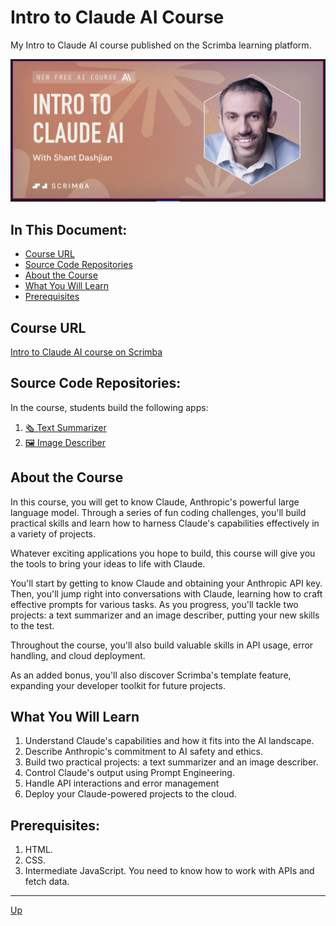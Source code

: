 # Intro to Claude AI Course
My Intro to Claude AI course published on the Scrimba learning platform.

[<img src="images/course-card.png">](https://v2.scrimba.com/claude-ai-c09gsmkso3)

## In This Document:
  - [Course URL](#course-url)
  - [Source Code Repositories](#source-code-repositories)
  - [About the Course](#about-the-course)
  - [What You Will Learn](#what-you-will-learn)
  - [Prerequisites](#prerequisites)

## Course URL
[Intro to Claude AI course on Scrimba](https://v2.scrimba.com/claude-ai-c09gsmkso3)

## Source Code Repositories:
In the course, students build the following apps:
1. [🗞️ Text Summarizer](https://github.com/shantdashjian/the-summarizer)
2. [🖼️ Image Describer](https://github.com/shantdashjian/the-describer)
   
## About the Course
In this course, you will get to know Claude, Anthropic's powerful large language model. Through a series of fun coding challenges, you'll build practical skills and learn how to harness Claude's capabilities effectively in a variety of projects.

Whatever exciting applications you hope to build, this course will give you the tools to bring your ideas to life with Claude.

You'll start by getting to know Claude and obtaining your Anthropic API key. Then, you'll jump right into conversations with Claude, learning how to craft effective prompts for various tasks. As you progress, you'll tackle two projects: a text summarizer and an image describer, putting your new skills to the test.

Throughout the course, you'll also build valuable skills in API usage, error handling, and cloud deployment.

As an added bonus, you'll also discover Scrimba's template feature, expanding your developer toolkit for future projects.

## What You Will Learn
1. Understand Claude's capabilities and how it fits into the AI landscape.
2. Describe Anthropic's commitment to AI safety and ethics.
3. Build two practical projects: a text summarizer and an image describer.
4. Control Claude's output using Prompt Engineering.
5. Handle API interactions and error management
6. Deploy your Claude-powered projects to the cloud.

## Prerequisites:
1. HTML.
2. CSS.
3. Intermediate JavaScript. You need to know how to work with APIs and fetch data.
   
<hr>

[Up](README.md)

